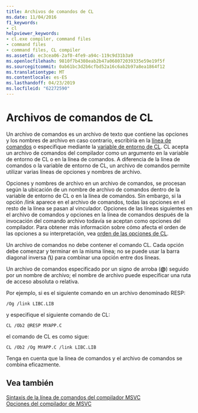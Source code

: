 ```yaml
---
title: Archivos de comandos de CL
ms.date: 11/04/2016
f1_keywords:
- cl
helpviewer_keywords:
- cl.exe compiler, command files
- command files
- command files, CL compiler
ms.assetid: ec3cea06-2af0-4fe9-a94c-119c9d31b3a9
ms.openlocfilehash: 9810f7b4308eab2b47a068072039335e59e19f5f
ms.sourcegitcommit: 0ab61bc3d2b6cfbd52a16c6ab2b97a8ea1864f12
ms.translationtype: MT
ms.contentlocale: es-ES
ms.lasthandoff: 04/23/2019
ms.locfileid: "62272590"
---
```

# <a name="cl-command-files"></a>Archivos de comandos de CL

Un archivo de comandos es un archivo de texto que contiene las opciones y los nombres de archivo en caso contrario, escribiría en la [línea de comandos](compiler-command-line-syntax.md) o especifique mediante la [variable de entorno de CL](cl-environment-variables.md). CL acepta un archivo de comandos del compilador como un argumento en la variable de entorno de CL o en la línea de comandos. A diferencia de la línea de comandos o la variable de entorno de CL, un archivo de comandos permite utilizar varias líneas de opciones y nombres de archivo.

Opciones y nombres de archivo en un archivo de comandos, se procesan según la ubicación de un nombre de archivo de comandos dentro de la variable de entorno de CL o en la línea de comandos. Sin embargo, si la opción /link aparece en el archivo de comandos, todas las opciones en el resto de la línea se pasan al vinculador. Opciones de las líneas siguientes en el archivo de comandos y opciones en la línea de comandos después de la invocación del comando archivo todavía se aceptan como opciones del compilador. Para obtener más información sobre cómo afecta el orden de las opciones a su interpretación, vea [orden de las opciones de CL](order-of-cl-options.md).

Un archivo de comandos no debe contener el comando CL. Cada opción debe comenzar y terminar en la misma línea; no se puede usar la barra diagonal inversa (**\\**) para combinar una opción entre dos líneas.

Un archivo de comandos especificado por un signo de arroba (**\@**) seguido por un nombre de archivo; el nombre de archivo puede especificar una ruta de acceso absoluta o relativa.

Por ejemplo, si es el siguiente comando en un archivo denominado RESP:

```
/Og /link LIBC.LIB
```

y especifique el siguiente comando de CL:

```
CL /Ob2 @RESP MYAPP.C
```

el comando de CL es como sigue:

```
CL /Ob2 /Og MYAPP.C /link LIBC.LIB
```

Tenga en cuenta que la línea de comandos y el archivo de comandos se combina eficazmente.

## <a name="see-also"></a>Vea también

[Sintaxis de la línea de comandos del compilador MSVC](compiler-command-line-syntax.md)<br/>
[Opciones del compilador de MSVC](compiler-options.md)
